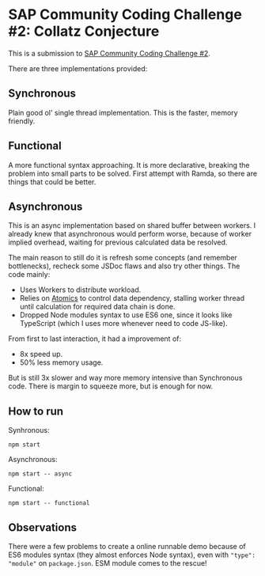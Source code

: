 SAP Community Coding Challenge #2: Collatz Conjecture
===

This is a submission to [SAP Community Coding Challenge #2][community_challenge].

There are three implementations provided:

Synchronous
---

Plain good ol' single thread implementation.
This is the faster, memory friendly.

Functional
---
A more functional syntax approaching.
It is more declarative, breaking the problem into small parts to be solved.
First attempt with Ramda, so there are things that could be better.

Asynchronous
---

This is an async implementation based on shared buffer between workers.
I already knew that asynchronous would perform worse, because of
worker implied overhead, waiting for previous calculated data be resolved.

The main reason to still do it is refresh some concepts (and remember bottlenecks), recheck some JSDoc flaws and also try other things.
The code mainly:

* Uses Workers to distribute workload.
* Relies on [Atomics][atomics_ref] to control data dependency, stalling worker thread until calculation for required data chain is done.
* Dropped Node modules syntax to use ES6 one, since it looks like TypeScript (which I uses more whenever need to code JS-like).

From first to last interaction, it had a improvement of:

* 8x speed up.
* 50% less memory usage.

But is still 3x slower and way more memory intensive than Synchronous code.
There is margin to squeeze more, but is enough for now.

How to run
---

Synhronous:
```Shell
npm start
```
Asynchronous:
```Shell
npm start -- async
```

Functional:
```Shell
npm start -- functional
```

Observations
---
There were a few problems to create a online runnable demo because of ES6 modules syntax (they almost enforces Node syntax), even with ``"type": "module"`` on ``package.json``.
ESM module comes to the rescue!


[community_challenge]: https://blogs.sap.com/2020/04/27/sap-community-coding-challenge-nr.2/
[atomics_ref]: https://developer.mozilla.org/docs/Web/JavaScript/Reference/Global_Objects/Atomics